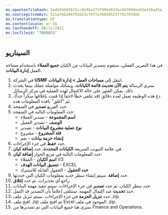```yaml
---
ms.openlocfilehash: 2a4b94b93b72cc0e9be273f99bd031bcb6709dee63e416ad1e1e841d9ec3138e
ms.sourcegitcommit: 511a76b204f93d23cf9f7a70059525f79170f6bb
ms.translationtype: HT
ms.contentlocale: ar-SA
ms.lasthandoff: 08/11/2021
ms.locfileid: "7068853"
---
```

## <a name="scenario"></a>السيناريو
في هذا التمرين العملي، ستقوم بتصدير البيانات من الكيان **جميع العملاء** باستخدام مساحة العمل **إدارة البيانات**. 

1.  في الشركة **USMF** انتقل إلى **مساحات العمل > إدارة البيانات**. 
2.  ستري الرسالة **يتم الآن تحديث قائمة الكيانات.** ويمكنك مواصلة عملك بينما يحدث ذلك. يمكن العثور على حالة الاكتمال لهذه العملية في مركز الرسائل.
3.  دع هذه الوظيفة تعمل لعدة دقائق (قد تتلقى خطأ لاحقاً إذا قمت بإغلاقها مبكراً جداً)، ثم "أغلق" نافذة المعلومات هذه.
2.  حدد المربع **تصدير** في الصفحة. 
3.  حدد المعلومات التالية في الصفحة:
    - **اسم المجموعة** - تصدير العملاء
    - **الوصف** - تصدير العميل
    - **نوع عملية مشروع البيانات** - تصدير 
    - **فئة المشروع** - مشروع
    - **إنشاء حزمة بيانات** - نعم 
4.  حدد **حفظ** في جزء الإجراءات. 
5.  في علامة التبويب السريعة **الكيانات المحددة**، حدد **إضافة كيان**. 
6.  حدد المعلومات التالية في مربع الحوار **إضافة كيان**:
    - **اسم الكيان** - العملاء V3
    - **تنسيق البيانات الهدف** - EXCEL
    - **حدد الحقول** - الحقول القابلة للاستيراد
7.  حدد **إضافة**. سيتم إنشاء سطر جديد بمعلومات الكيان التي حددتها. 
9.  راجع أي تحذيرات، ثم حدد **إغلاق**. 
10. حدد سطر الكيان، ثم حدد **تصدير** في جزء الإجراءات. سيتم تنفيذ مهمة البيانات. 
12. حدد **تحديث** عند اكتمال المهمة. ستتلقى إعلاماً بأن التصدير قد اكتمل. 
13. حدد **تنزيل الحزمة** في جزء الإجراءات. سيتم تنزيل ملف .zip. 
15. افتح ملف .zip ثم افتح ملف Excel الموجود في ملف .zip. 
16. سترى هنا جميع البيانات التي تم تصديرها من Finance and Operations.
